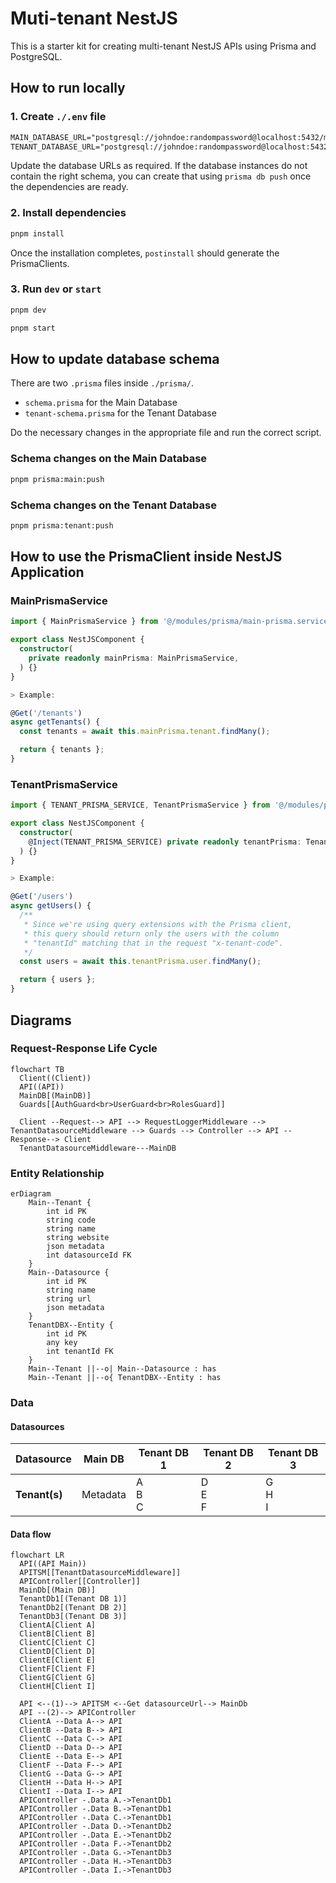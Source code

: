 # Muti-tenant NestJS

This is a starter kit for creating multi-tenant NestJS APIs using Prisma and PostgreSQL.

## How to run locally

### 1. Create `./.env` file

```txt
MAIN_DATABASE_URL="postgresql://johndoe:randompassword@localhost:5432/mydb?schema=public"
TENANT_DATABASE_URL="postgresql://johndoe:randompassword@localhost:5432/mydb?schema=public"
```

Update the database URLs as required. If the database instances do not contain the right schema, you can create that using `prisma db push` once the dependencies are ready.

### 2. Install dependencies

```bash
pnpm install
```

Once the installation completes, `postinstall` should generate the PrismaClients.

### 3. Run `dev` or `start`

```bash
pnpm dev
```

```bash
pnpm start
```

## How to update database schema

There are two `.prisma` files inside `./prisma/`.

- `schema.prisma` for the Main Database
- `tenant-schema.prisma` for the Tenant Database

Do the necessary changes in the appropriate file and run the correct script.

### Schema changes on the Main Database

```bash
pnpm prisma:main:push
```

### Schema changes on the Tenant Database

```bash
pnpm prisma:tenant:push
```

## How to use the PrismaClient inside NestJS Application

### MainPrismaService

```ts
import { MainPrismaService } from '@/modules/prisma/main-prisma.service';

export class NestJSComponent {
  constructor(
    private readonly mainPrisma: MainPrismaService,
  ) {}
}
```

```ts
> Example:

@Get('/tenants')
async getTenants() {
  const tenants = await this.mainPrisma.tenant.findMany();

  return { tenants };
}
```

### TenantPrismaService

```ts
import { TENANT_PRISMA_SERVICE, TenantPrismaService } from '@/modules/prisma/tenant-prisma.service';

export class NestJSComponent {
  constructor(
    @Inject(TENANT_PRISMA_SERVICE) private readonly tenantPrisma: TenantPrismaService
  ) {}
}
```

```ts
> Example:

@Get('/users')
async getUsers() {
  /**
   * Since we're using query extensions with the Prisma client,
   * this query should return only the users with the column
   * "tenantId" matching that in the request "x-tenant-code".
   */
  const users = await this.tenantPrisma.user.findMany();

  return { users };
}
```

## Diagrams

### Request-Response Life Cycle

```mermaid
flowchart TB
  Client((Client))
  API((API))
  MainDB[(MainDB)]
  Guards[[AuthGuard<br>UserGuard<br>RolesGuard]]

  Client --Request--> API --> RequestLoggerMiddleware --> TenantDatasourceMiddleware --> Guards --> Controller --> API --Response--> Client
  TenantDatasourceMiddleware---MainDB
```

### Entity Relationship

```mermaid
erDiagram
    Main--Tenant {
        int id PK
        string code
        string name
        string website
        json metadata
        int datasourceId FK
    }
    Main--Datasource {
        int id PK
        string name
        string url
        json metadata
    }
    TenantDBX--Entity {
        int id PK
        any key
        int tenantId FK
    }
    Main--Tenant ||--o| Main--Datasource : has
    Main--Tenant ||--o{ TenantDBX--Entity : has
```

### Data

#### Datasources

| Datasource    | Main DB  | Tenant DB 1 | Tenant DB 2 | Tenant DB 3 |
| ------------- | -------- | ----------- | ----------- | ----------- |
| **Tenant(s)** | Metadata | A<br>B<br>C | D<br>E<br>F | G<br>H<br>I |

#### Data flow

```mermaid
flowchart LR
  API((API Main))
  APITSM[[TenantDatasourceMiddleware]]
  APIController[[Controller]]
  MainDb[(Main DB)]
  TenantDb1[(Tenant DB 1)]
  TenantDb2[(Tenant DB 2)]
  TenantDb3[(Tenant DB 3)]
  ClientA[Client A]
  ClientB[Client B]
  ClientC[Client C]
  ClientD[Client D]
  ClientE[Client E]
  ClientF[Client F]
  ClientG[Client G]
  ClientH[Client I]

  API <--(1)--> APITSM <--Get datasourceUrl--> MainDb
  API --(2)--> APIController
  ClientA --Data A--> API
  ClientB --Data B--> API
  ClientC --Data C--> API
  ClientD --Data D--> API
  ClientE --Data E--> API
  ClientF --Data F--> API
  ClientG --Data G--> API
  ClientH --Data H--> API
  ClientI --Data I--> API
  APIController -.Data A.->TenantDb1
  APIController -.Data B.->TenantDb1
  APIController -.Data C.->TenantDb1
  APIController -.Data D.->TenantDb2
  APIController -.Data E.->TenantDb2
  APIController -.Data F.->TenantDb2
  APIController -.Data G.->TenantDb3
  APIController -.Data H.->TenantDb3
  APIController -.Data I.->TenantDb3
```

